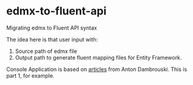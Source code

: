 # edmx-to-fluent-api
Migrating edmx to Fluent API syntax

The idea here is that user input with:

1. Source path of edmx file
2. Output path to generate fluent mapping files for Entity Framework.

Console Application is based on [articles](https://anton-dambrouski.medium.com/how-to-migrate-from-entity-framework-edmx-files-to-fluent-api-syntax-part-1-1-2-f53e31fd0b57) from Anton Dambrouski. This is part 1, for example.
